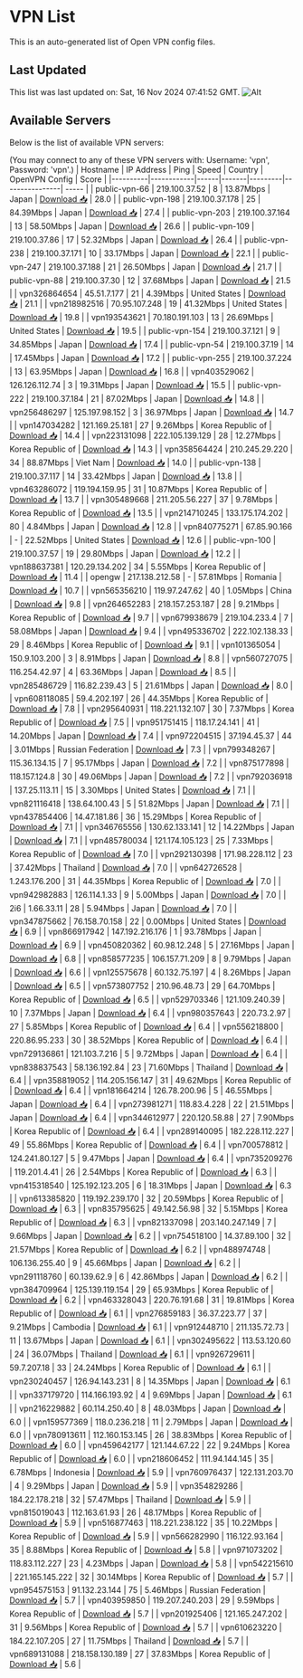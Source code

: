 # VPN List

This is an auto-generated list of Open VPN config files.

## Last Updated

This list was last updated on: Sat, 16 Nov 2024 07:41:52 GMT.
![Alt](https://repobeats.axiom.co/api/embed/186b98318ef1479477931607c1ad7d823f12451f.svg "Repobeats analytics image")

## Available Servers

Below is the list of available VPN servers:

(You may connect to any of these VPN servers with: Username: 'vpn', Password: 'vpn'.)
| Hostname | IP Address | Ping | Speed | Country | OpenVPN Config | Score |
|----------|------------|------|-------|---------|----------------| ----- |
| public-vpn-66 | 219.100.37.52 | 8 | 13.87Mbps | Japan | [Download 📥](./configs/server_0_JP.ovpn) | 28.0 |
| public-vpn-198 | 219.100.37.178 | 25 | 84.39Mbps | Japan | [Download 📥](./configs/server_1_JP.ovpn) | 27.4 |
| public-vpn-203 | 219.100.37.164 | 13 | 58.50Mbps | Japan | [Download 📥](./configs/server_2_JP.ovpn) | 26.6 |
| public-vpn-109 | 219.100.37.86 | 17 | 52.32Mbps | Japan | [Download 📥](./configs/server_3_JP.ovpn) | 26.4 |
| public-vpn-238 | 219.100.37.171 | 10 | 33.17Mbps | Japan | [Download 📥](./configs/server_4_JP.ovpn) | 22.1 |
| public-vpn-247 | 219.100.37.188 | 21 | 26.50Mbps | Japan | [Download 📥](./configs/server_5_JP.ovpn) | 21.7 |
| public-vpn-88 | 219.100.37.30 | 12 | 37.68Mbps | Japan | [Download 📥](./configs/server_6_JP.ovpn) | 21.5 |
| vpn326864654 | 45.51.7.177 | 21 | 4.39Mbps | United States | [Download 📥](./configs/server_7_US.ovpn) | 21.1 |
| vpn218982516 | 70.95.107.248 | 19 | 41.32Mbps | United States | [Download 📥](./configs/server_8_US.ovpn) | 19.8 |
| vpn193543621 | 70.180.191.103 | 13 | 26.69Mbps | United States | [Download 📥](./configs/server_9_US.ovpn) | 19.5 |
| public-vpn-154 | 219.100.37.121 | 9 | 34.85Mbps | Japan | [Download 📥](./configs/server_10_JP.ovpn) | 17.4 |
| public-vpn-54 | 219.100.37.19 | 14 | 17.45Mbps | Japan | [Download 📥](./configs/server_11_JP.ovpn) | 17.2 |
| public-vpn-255 | 219.100.37.224 | 13 | 63.95Mbps | Japan | [Download 📥](./configs/server_12_JP.ovpn) | 16.8 |
| vpn403529062 | 126.126.112.74 | 3 | 19.31Mbps | Japan | [Download 📥](./configs/server_13_JP.ovpn) | 15.5 |
| public-vpn-222 | 219.100.37.184 | 21 | 87.02Mbps | Japan | [Download 📥](./configs/server_14_JP.ovpn) | 14.8 |
| vpn256486297 | 125.197.98.152 | 3 | 36.97Mbps | Japan | [Download 📥](./configs/server_15_JP.ovpn) | 14.7 |
| vpn147034282 | 121.169.25.181 | 27 | 9.26Mbps | Korea Republic of | [Download 📥](./configs/server_16_KR.ovpn) | 14.4 |
| vpn223131098 | 222.105.139.129 | 28 | 12.27Mbps | Korea Republic of | [Download 📥](./configs/server_17_KR.ovpn) | 14.3 |
| vpn358564424 | 210.245.29.220 | 34 | 88.87Mbps | Viet Nam | [Download 📥](./configs/server_18_VN.ovpn) | 14.0 |
| public-vpn-138 | 219.100.37.117 | 14 | 33.42Mbps | Japan | [Download 📥](./configs/server_19_JP.ovpn) | 13.8 |
| vpn463286072 | 119.194.159.95 | 31 | 10.87Mbps | Korea Republic of | [Download 📥](./configs/server_20_KR.ovpn) | 13.7 |
| vpn305489668 | 211.205.56.227 | 37 | 9.78Mbps | Korea Republic of | [Download 📥](./configs/server_21_KR.ovpn) | 13.5 |
| vpn214710245 | 133.175.174.202 | 80 | 4.84Mbps | Japan | [Download 📥](./configs/server_22_JP.ovpn) | 12.8 |
| vpn840775271 | 67.85.90.166 | - | 22.52Mbps | United States | [Download 📥](./configs/server_23_US.ovpn) | 12.6 |
| public-vpn-100 | 219.100.37.57 | 19 | 29.80Mbps | Japan | [Download 📥](./configs/server_24_JP.ovpn) | 12.2 |
| vpn188637381 | 120.29.134.202 | 34 | 5.55Mbps | Korea Republic of | [Download 📥](./configs/server_25_KR.ovpn) | 11.4 |
| opengw | 217.138.212.58 | - | 57.81Mbps | Romania | [Download 📥](./configs/server_26_RO.ovpn) | 10.7 |
| vpn565356210 | 119.97.247.62 | 40 | 1.05Mbps | China | [Download 📥](./configs/server_27_CN.ovpn) | 9.8 |
| vpn264652283 | 218.157.253.187 | 28 | 9.21Mbps | Korea Republic of | [Download 📥](./configs/server_28_KR.ovpn) | 9.7 |
| vpn679938679 | 219.104.233.4 | 7 | 58.08Mbps | Japan | [Download 📥](./configs/server_29_JP.ovpn) | 9.4 |
| vpn495336702 | 222.102.138.33 | 29 | 8.46Mbps | Korea Republic of | [Download 📥](./configs/server_30_KR.ovpn) | 9.1 |
| vpn101365054 | 150.9.103.200 | 3 | 8.91Mbps | Japan | [Download 📥](./configs/server_31_JP.ovpn) | 8.8 |
| vpn560727075 | 116.254.42.97 | 4 | 63.36Mbps | Japan | [Download 📥](./configs/server_32_JP.ovpn) | 8.5 |
| vpn285486729 | 116.82.239.43 | 5 | 21.61Mbps | Japan | [Download 📥](./configs/server_33_JP.ovpn) | 8.0 |
| vpn608118085 | 59.4.202.197 | 26 | 44.35Mbps | Korea Republic of | [Download 📥](./configs/server_34_KR.ovpn) | 7.8 |
| vpn295640931 | 118.221.132.107 | 30 | 7.37Mbps | Korea Republic of | [Download 📥](./configs/server_35_KR.ovpn) | 7.5 |
| vpn951751415 | 118.17.24.141 | 41 | 14.20Mbps | Japan | [Download 📥](./configs/server_36_JP.ovpn) | 7.4 |
| vpn972204515 | 37.194.45.37 | 44 | 3.01Mbps | Russian Federation | [Download 📥](./configs/server_37_RU.ovpn) | 7.3 |
| vpn799348267 | 115.36.134.15 | 7 | 95.17Mbps | Japan | [Download 📥](./configs/server_38_JP.ovpn) | 7.2 |
| vpn875177898 | 118.157.124.8 | 30 | 49.06Mbps | Japan | [Download 📥](./configs/server_39_JP.ovpn) | 7.2 |
| vpn792036918 | 137.25.113.11 | 15 | 3.30Mbps | United States | [Download 📥](./configs/server_40_US.ovpn) | 7.1 |
| vpn821116418 | 138.64.100.43 | 5 | 51.82Mbps | Japan | [Download 📥](./configs/server_41_JP.ovpn) | 7.1 |
| vpn437854406 | 14.47.181.86 | 36 | 15.29Mbps | Korea Republic of | [Download 📥](./configs/server_42_KR.ovpn) | 7.1 |
| vpn346765556 | 130.62.133.141 | 12 | 14.22Mbps | Japan | [Download 📥](./configs/server_43_JP.ovpn) | 7.1 |
| vpn485780034 | 121.174.105.123 | 25 | 7.33Mbps | Korea Republic of | [Download 📥](./configs/server_44_KR.ovpn) | 7.0 |
| vpn292130398 | 171.98.228.112 | 23 | 37.42Mbps | Thailand | [Download 📥](./configs/server_45_TH.ovpn) | 7.0 |
| vpn642726528 | 1.243.176.200 | 31 | 44.35Mbps | Korea Republic of | [Download 📥](./configs/server_46_KR.ovpn) | 7.0 |
| vpn942982883 | 126.114.1.33 | 9 | 5.00Mbps | Japan | [Download 📥](./configs/server_47_JP.ovpn) | 7.0 |
| 2i6 | 1.66.33.11 | 28 | 5.94Mbps | Japan | [Download 📥](./configs/server_48_JP.ovpn) | 7.0 |
| vpn347875662 | 76.158.70.158 | 22 | 0.00Mbps | United States | [Download 📥](./configs/server_49_US.ovpn) | 6.9 |
| vpn866917942 | 147.192.216.176 | 1 | 93.78Mbps | Japan | [Download 📥](./configs/server_50_JP.ovpn) | 6.9 |
| vpn450820362 | 60.98.12.248 | 5 | 27.16Mbps | Japan | [Download 📥](./configs/server_51_JP.ovpn) | 6.8 |
| vpn858577235 | 106.157.71.209 | 8 | 9.79Mbps | Japan | [Download 📥](./configs/server_52_JP.ovpn) | 6.6 |
| vpn125575678 | 60.132.75.197 | 4 | 8.26Mbps | Japan | [Download 📥](./configs/server_53_JP.ovpn) | 6.5 |
| vpn573807752 | 210.96.48.73 | 29 | 64.70Mbps | Korea Republic of | [Download 📥](./configs/server_54_KR.ovpn) | 6.5 |
| vpn529703346 | 121.109.240.39 | 10 | 7.37Mbps | Japan | [Download 📥](./configs/server_55_JP.ovpn) | 6.4 |
| vpn980357643 | 220.73.2.97 | 27 | 5.85Mbps | Korea Republic of | [Download 📥](./configs/server_56_KR.ovpn) | 6.4 |
| vpn556218800 | 220.86.95.233 | 30 | 38.52Mbps | Korea Republic of | [Download 📥](./configs/server_57_KR.ovpn) | 6.4 |
| vpn729136861 | 121.103.7.216 | 5 | 9.72Mbps | Japan | [Download 📥](./configs/server_58_JP.ovpn) | 6.4 |
| vpn838837543 | 58.136.192.84 | 23 | 71.60Mbps | Thailand | [Download 📥](./configs/server_59_TH.ovpn) | 6.4 |
| vpn358819052 | 114.205.156.147 | 31 | 49.62Mbps | Korea Republic of | [Download 📥](./configs/server_60_KR.ovpn) | 6.4 |
| vpn181664214 | 126.78.200.96 | 5 | 46.55Mbps | Japan | [Download 📥](./configs/server_61_JP.ovpn) | 6.4 |
| vpn273981271 | 118.83.4.228 | 22 | 21.51Mbps | Japan | [Download 📥](./configs/server_62_JP.ovpn) | 6.4 |
| vpn344612977 | 220.120.58.88 | 27 | 7.90Mbps | Korea Republic of | [Download 📥](./configs/server_63_KR.ovpn) | 6.4 |
| vpn289140095 | 182.228.112.227 | 49 | 55.86Mbps | Korea Republic of | [Download 📥](./configs/server_64_KR.ovpn) | 6.4 |
| vpn700578812 | 124.241.80.127 | 5 | 9.47Mbps | Japan | [Download 📥](./configs/server_65_JP.ovpn) | 6.4 |
| vpn735209276 | 119.201.4.41 | 26 | 2.54Mbps | Korea Republic of | [Download 📥](./configs/server_66_KR.ovpn) | 6.3 |
| vpn415318540 | 125.192.123.205 | 6 | 18.31Mbps | Japan | [Download 📥](./configs/server_67_JP.ovpn) | 6.3 |
| vpn613385820 | 119.192.239.170 | 32 | 20.59Mbps | Korea Republic of | [Download 📥](./configs/server_68_KR.ovpn) | 6.3 |
| vpn835795625 | 49.142.56.98 | 32 | 5.15Mbps | Korea Republic of | [Download 📥](./configs/server_69_KR.ovpn) | 6.3 |
| vpn821337098 | 203.140.247.149 | 7 | 9.66Mbps | Japan | [Download 📥](./configs/server_70_JP.ovpn) | 6.2 |
| vpn754518100 | 14.37.89.100 | 32 | 21.57Mbps | Korea Republic of | [Download 📥](./configs/server_71_KR.ovpn) | 6.2 |
| vpn488974748 | 106.136.255.40 | 9 | 45.66Mbps | Japan | [Download 📥](./configs/server_72_JP.ovpn) | 6.2 |
| vpn291118760 | 60.139.62.9 | 6 | 42.86Mbps | Japan | [Download 📥](./configs/server_73_JP.ovpn) | 6.2 |
| vpn384709964 | 125.139.119.154 | 29 | 65.93Mbps | Korea Republic of | [Download 📥](./configs/server_74_KR.ovpn) | 6.2 |
| vpn463328043 | 220.76.191.68 | 31 | 19.81Mbps | Korea Republic of | [Download 📥](./configs/server_75_KR.ovpn) | 6.1 |
| vpn276859183 | 36.37.223.77 | 37 | 9.21Mbps | Cambodia | [Download 📥](./configs/server_76_KH.ovpn) | 6.1 |
| vpn912448710 | 211.135.72.73 | 11 | 13.67Mbps | Japan | [Download 📥](./configs/server_77_JP.ovpn) | 6.1 |
| vpn302495622 | 113.53.120.60 | 24 | 36.07Mbps | Thailand | [Download 📥](./configs/server_78_TH.ovpn) | 6.1 |
| vpn926729611 | 59.7.207.18 | 33 | 24.24Mbps | Korea Republic of | [Download 📥](./configs/server_79_KR.ovpn) | 6.1 |
| vpn230240457 | 126.94.143.231 | 8 | 14.35Mbps | Japan | [Download 📥](./configs/server_80_JP.ovpn) | 6.1 |
| vpn337179720 | 114.166.193.92 | 4 | 9.69Mbps | Japan | [Download 📥](./configs/server_81_JP.ovpn) | 6.1 |
| vpn216229882 | 60.114.250.40 | 8 | 48.03Mbps | Japan | [Download 📥](./configs/server_82_JP.ovpn) | 6.0 |
| vpn159577369 | 118.0.236.218 | 11 | 2.79Mbps | Japan | [Download 📥](./configs/server_83_JP.ovpn) | 6.0 |
| vpn780913611 | 112.160.153.145 | 26 | 38.83Mbps | Korea Republic of | [Download 📥](./configs/server_84_KR.ovpn) | 6.0 |
| vpn459642177 | 121.144.67.22 | 22 | 9.24Mbps | Korea Republic of | [Download 📥](./configs/server_85_KR.ovpn) | 6.0 |
| vpn218606452 | 111.94.144.145 | 35 | 6.78Mbps | Indonesia | [Download 📥](./configs/server_86_ID.ovpn) | 5.9 |
| vpn760976437 | 122.131.203.70 | 4 | 9.29Mbps | Japan | [Download 📥](./configs/server_87_JP.ovpn) | 5.9 |
| vpn354829286 | 184.22.178.218 | 32 | 57.47Mbps | Thailand | [Download 📥](./configs/server_88_TH.ovpn) | 5.9 |
| vpn815019043 | 112.163.61.93 | 26 | 48.17Mbps | Korea Republic of | [Download 📥](./configs/server_89_KR.ovpn) | 5.9 |
| vpn516877463 | 118.221.238.122 | 35 | 10.22Mbps | Korea Republic of | [Download 📥](./configs/server_90_KR.ovpn) | 5.9 |
| vpn566282990 | 116.122.93.164 | 35 | 8.88Mbps | Korea Republic of | [Download 📥](./configs/server_91_KR.ovpn) | 5.8 |
| vpn971073202 | 118.83.112.227 | 23 | 4.23Mbps | Japan | [Download 📥](./configs/server_92_JP.ovpn) | 5.8 |
| vpn542215610 | 221.165.145.222 | 32 | 30.14Mbps | Korea Republic of | [Download 📥](./configs/server_93_KR.ovpn) | 5.7 |
| vpn954575153 | 91.132.23.144 | 75 | 5.46Mbps | Russian Federation | [Download 📥](./configs/server_94_RU.ovpn) | 5.7 |
| vpn403959850 | 119.207.240.203 | 29 | 9.59Mbps | Korea Republic of | [Download 📥](./configs/server_95_KR.ovpn) | 5.7 |
| vpn201925406 | 121.165.247.202 | 31 | 9.56Mbps | Korea Republic of | [Download 📥](./configs/server_96_KR.ovpn) | 5.7 |
| vpn610623220 | 184.22.107.205 | 27 | 11.75Mbps | Thailand | [Download 📥](./configs/server_97_TH.ovpn) | 5.7 |
| vpn689131088 | 218.158.130.189 | 27 | 37.83Mbps | Korea Republic of | [Download 📥](./configs/server_98_KR.ovpn) | 5.6 |
